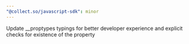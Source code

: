 ```yaml
---
"@collect.so/javascript-sdk": minor
---
```


Update \_\_proptypes typings for better developer experience and explicit checks for existence of the property
